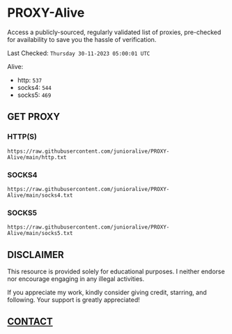 # PROXY-Alive

Access a publicly-sourced, regularly validated list of proxies, pre-checked for availability to save you the hassle of verification.

Last Checked: `Thursday 30-11-2023 05:00:01 UTC`

Alive:
- http: `537`
- socks4: `544`
- socks5: `469`

## GET PROXY

### HTTP(S)

```https://raw.githubusercontent.com/junioralive/PROXY-Alive/main/http.txt```

### SOCKS4

```https://raw.githubusercontent.com/junioralive/PROXY-Alive/main/socks4.txt```

### SOCKS5

```https://raw.githubusercontent.com/junioralive/PROXY-Alive/main/socks5.txt```

## DISCLAIMER

This resource is provided solely for educational purposes. I neither endorse nor encourage engaging in any illegal activities.

If you appreciate my work, kindly consider giving credit, starring, and following. Your support is greatly appreciated! 

## [CONTACT](https://t.me/TheJuniorAlive)
